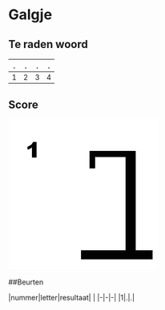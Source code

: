 # Galgje

## Te raden woord

|.|.|.|.|
|-|-|-|-|
|1|2|3|4|

## Score
![gallow](./images/1.png)

##Beurten

|nummer|letter|resultaat| |
|-|-|-|
|1|.|.|

